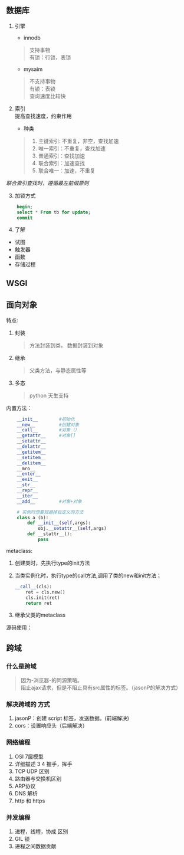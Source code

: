 ## 数据库
1. 引擎
    - innodb
    > 支持事物      
    > 有锁：行锁，表锁      
    - mysaim
    > 不支持事物    
    > 有锁：表锁    
    > 查询速度比较快

2. 索引  
 提高查找速度，约束作用 
    - 种类
    > 1. 主键索引: 不重复，非空，查找加速   
    > 2. 唯一索引：不重复，查找加速 
    > 3. 普通索引：查找加速 
    > 4. 联合索引：加速查找 
    > 5. 联合唯一：加速，不重复 

*联合索引查找时，遵循最左前缀原则*

3. 加锁方式

```sql
    begin;
    select * From tb for update;
    commit
```

4. 了解
- 试图
- 触发器
- 函数
- 存储过程

## WSGI


## 面向对象
特点:
1. 封装 
    > 方法封装到类， 数据封装到对象
2. 继承 
    > 父类方法，与静态属性等
3. 多态 
    > python 天生支持

内置方法：

``` python
    __init__        #初始化
    __new__         #创建对象
    __call__        #对象（）
    __getattr__     #对象[]
    __setattr__
    __delattr__
    __getitem__
    __setitem__
    __delitem__
    __mro__
    __enter__
    __exit__
    __str__
    __repr__
    __iter__
    __add__         #对象+对象

    # 实例时想要规避掉自定义的方法
    class a (b):
        def __init__(self,args):
            obj.__setattr__(self,args)
        def __stattr__():
            pass
```

metaclass:  
1. 创建类时，先执行type的init方法

2. 当类实例化时，执行type的call方法,调用了类的new和init方法；
    ```python
    __call__(cls):
        ret = cls.new()
        cls.init(ret)
        return ret
    ```
3. 继承父类的metaclass  

源码使用：


## 跨域
### 什么是跨域
> 因为-浏览器-的同源策略。    
阻止ajax请求，但是不阻止具有src属性的标签。（jasonP的解决方式）
### 解决跨域的 方式
1. jasonP：创建 script 标签，发送数据。(前端解决)    
2. cors：设置响应头（后端解决）


### 网络编程
1. OSI 7层模型
2. 详细描述 3 4 握手，挥手
3. TCP UDP 区别
4. 路由器与交换机区别
5. ARP协议
6. DNS 解析
7. http 和 https

### 并发编程
1. 进程，线程，协成 区别
2. GIL 锁
3. 进程之间数据贡献